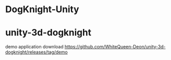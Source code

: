 # DogKnight-Unity
# unity-3d-dogknight

demo application download
https://github.com/WhiteQueen-Deon/unity-3d-dogknight/releases/tag/demo

